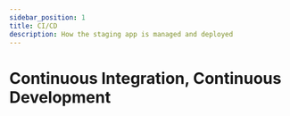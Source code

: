 ```yaml
---
sidebar_position: 1
title: CI/CD
description: How the staging app is managed and deployed
---
```


# Continuous Integration, Continuous Development
